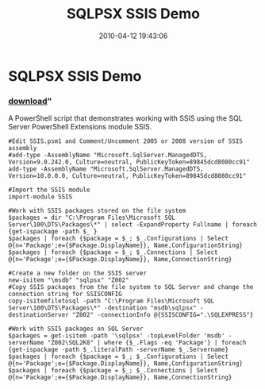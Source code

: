 ﻿---
pid:            1769
parent:         0
children:       
poster:         Chad Miller
title:          SQLPSX SSIS Demo
date:           2010-04-12 19:43:06
format:         posh
---

# SQLPSX SSIS Demo

### [download](1769.ps1)"

A PowerShell script that demonstrates working with SSIS using the SQL Server PowerShell Extensions module SSIS.

```posh
#Edit SSIS.psm1 and Comment/Uncomment 2005 or 2008 version of SSIS assembly
#add-type -AssemblyName "Microsoft.SqlServer.ManagedDTS, Version=9.0.242.0, Culture=neutral, PublicKeyToken=89845dcd8080cc91"
add-type -AssemblyName "Microsoft.SqlServer.ManagedDTS, Version=10.0.0.0, Culture=neutral, PublicKeyToken=89845dcd8080cc91"

#Import the SSIS module
import-module SSIS

#Work with SSIS packages stored on the file system
$packages = dir "C:\Program Files\Microsoft SQL Server\100\DTS\Packages\*" | select -ExpandProperty Fullname | foreach {get-ispackage -path $_ }
$packages | foreach {$package = $_; $_.Configurations | Select @{n='Package';e={$Package.DisplayName}}, Name,ConfigurationString}
$packages | foreach {$package = $_; $_.Connections | Select @{n='Package';e={$Package.DisplayName}}, Name,ConnectionString}

#Create a new folder on the SSIS server
new-isitem "\msdb" "sqlpsx" "Z002"
#Copy SSIS packages from the file system to SQL Server and change the connection string for SSISCONFIG
copy-isitemfiletosql -path "C:\Program Files\Microsoft SQL Server\100\DTS\Packages\*" -destination "msdb\sqlpsx" -destinationServer "Z002" -connectionInfo @{SSISCONFIG=".\SQLEXPRESS"}

#Work with SSIS packages on SQL Server
$packages = get-isitem -path '\sqlpsx' -topLevelFolder 'msdb' -serverName "Z002\SQL2K8" | where {$_.Flags -eq 'Package'} | foreach {get-ispackage -path $_.literalPath -serverName $_.Servername}
$packages | foreach {$package = $_; $_.Configurations | Select @{n='Package';e={$Package.DisplayName}}, Name,ConfigurationString}
$packages | foreach {$package = $_; $_.Connections | Select @{n='Package';e={$Package.DisplayName}}, Name,ConnectionString}
```
